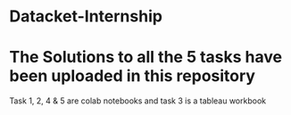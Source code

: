 # Datacket-Internship
# The Solutions to all the 5 tasks have been uploaded in this repository
Task 1, 2, 4 & 5 are colab notebooks and task 3 is a tableau workbook
